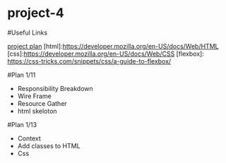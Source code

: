 # project-4 

#Useful Links


[project plan](https://docs.google.com/document/d/1WIUroaxsROAMTCP6uEPwFKcwBoK_WulmcqWHr3hYKjQ/edit#)
[html]:https://developer.mozilla.org/en-US/docs/Web/HTML
[css]:https://developer.mozilla.org/en-US/docs/Web/CSS
[flexbox]: https://css-tricks.com/snippets/css/a-guide-to-flexbox/

#Plan 1/11 

* Responsibility Breakdown
* Wire Frame
* Resource Gather
* html skeloton


#Plan 1/13 

* Context
* Add classes to HTML
* Css
